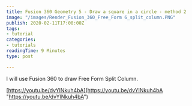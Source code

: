 ```yaml
---
title: Fusion 360 Geometry 5 - Draw a square in a circle - method 2
image: "/images/Render_Fusion_360_Free_Form 6_split_column.PNG"
publish: 2020-02-11T17:00:00Z
tags:
- tutorial
categories:
- tutorials
readingTime: 9 Minutes
type: post

---
```

I will use Fusion 360 to draw Free Form Split Column.

[https://youtu.be/dvYlNkuh4bA](https://youtu.be/dvYlNkuh4bA "https://youtu.be/dvYlNkuh4bA")